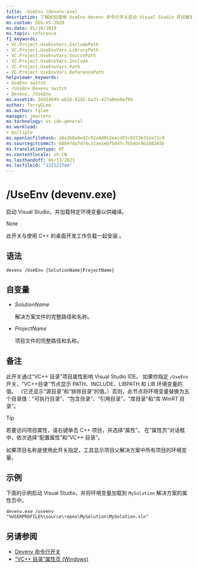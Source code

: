```yaml
---
title: -UseEnv (devenv.exe)
description: 了解如何使用 UseEnv devenv 命令行开关启动 Visual Studio 并加载某些环境变量以进行编译。
ms.custom: SEO-VS-2020
ms.date: 01/10/2019
ms.topic: reference
f1_keywords:
- VC.Project.UseEnvVars.ExcludePath
- VC.Project.UseEnvVars.LibraryPath
- VC.Project.UseEnvVars.SourcePath
- VC.Project.UseEnvVars.Include
- VC.Project.UseEnvVars.Path
- VC.Project.UseEnvVars.ReferencePath
helpviewer_keywords:
- UseEnv switch
- /UseEnv Devenv switch
- Devenv, /UseEnv
ms.assetid: 2dd14603-a61b-42d2-ba31-427a0ee8a799
author: TerryGLee
ms.author: tglee
manager: jmartens
ms.technology: vs-ide-general
ms.workload:
- multiple
ms.openlocfilehash: a8a2b8e0ed2c02a4d912eacd93c82236332e72c9
ms.sourcegitcommit: 68897da7d74c31ae1ebf5d47c7b5ddc9b108265b
ms.translationtype: HT
ms.contentlocale: zh-CN
ms.lasthandoff: 08/13/2021
ms.locfileid: "122123744"
---
```

# <a name="useenv-devenvexe"></a>/UseEnv (devenv.exe)

启动 Visual Studio，并加载特定环境变量以供编译。

> [!NOTE]
> 此开关与使用 C++ 的桌面开发工作负载一起安装  。

## <a name="syntax"></a>语法

```shell
devenv /UseEnv {SolutionName|ProjectName}
```

## <a name="arguments"></a>自变量

- *SolutionName*

  解决方案文件的完整路径和名称。

- *ProjectName*

  项目文件的完整路径和名称。

## <a name="remarks"></a>备注

此开关通过“VC++ 目录”项目属性影响 Visual Studio IDE。 如果你指定 `/UseEnv` 开关，“VC++目录”节点显示 PATH、INCLUDE、LIBPATH 和 LIB 环境变量的值。 （它还显示“源目录”和“排除目录”的值。）否则，此节点将环境变量替换为五个目录值：“可执行目录”、“包含目录”、“引用目录”、“库目录”和“库 WinRT 目录”。

> [!TIP]
> 若要访问项目属性，请右键单击 C++ 项目，并选择“属性”。 在“属性页”对话框中，依次选择“配置属性”和“VC++ 目录”。

如果项目名称是使用此开关指定，工具显示项目父解决方案中所有项目的环境变量。

## <a name="example"></a>示例

下面的示例启动 Visual Studio，并将环境变量加载到 `MySolution` 解决方案的属性页中。

```shell
devenv.exe /useenv "%USERPROFILE%\source\repos\MySolution\MySolution.sln"
```

## <a name="see-also"></a>另请参阅

- [Devenv 命令行开关](../../ide/reference/devenv-command-line-switches.md)
- [“VC++ 目录”属性页 (Windows)](/cpp/build/reference/vcpp-directories-property-page)
